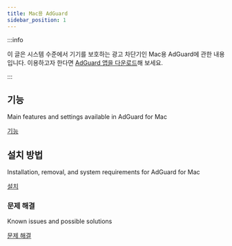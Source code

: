 ```yaml
---
title: Mac용 AdGuard
sidebar_position: 1
---
```


:::info

이 글은 시스템 수준에서 기기를 보호하는 광고 차단기인 Mac용 AdGuard에 관한 내용입니다. 이용하고자 한다면 [AdGuard 앱을 다운로드](https://agrd.io/download-kb-adblock)해 보세요.

:::

## 기능

Main features and settings available in AdGuard for Mac

[기능](/adguard-for-mac/features/features.md)

## 설치 방법

Installation, removal, and system requirements for AdGuard for Mac

[설치](/adguard-for-mac/installation.md)

### 문제 해결

Known issues and possible solutions

[문제 해결](/adguard-for-mac/solving-problems/solving-problems.md)
